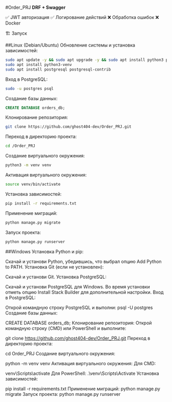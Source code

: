 #Order_PRJ
**DRF + Swagger**

✅ JWT авторизация
✅ Логирование действий
❌ Обработка ошибок
❌ Docker

🏗️ Запуск

##Linux (Debian/Ubuntu)
Обновление системы и установка зависимостей:

```bash
sudo apt update -y && sudo apt upgrade -y && sudo apt install python3 python3-pip
sudo apt install python3-venv
sudo apt install postgresql postgresql-contrib
```
Вход в PostgreSQL:

```bash
sudo -u postgres psql
```
Создание базы данных:

```SQL
CREATE DATABASE orders_db;
```
Клонирование репозитория:

```bash
git clone https://github.com/ghost404-dev/Order_PRJ.git
```
Переход в директорию проекта:

```bash
cd /Order_PRJ
```
Создание виртуального окружения:

```bash
python3 -m venv venv
```
Активация виртуального окружения:

```bash
source venv/bin/activate
```
Установка зависимостей:
```bash
pip install -r requirements.txt
```
Применение миграций:

```bash
python manage.py migrate
```
Запуск проекта:

```bash
python manage.py runserver
```

##Windows
Установка Python и pip:

Скачай и установи Python, убедившись, что выбрал опцию Add Python to PATH.
Установка Git (если не установлен):

Скачай и установи Git.
Установка PostgreSQL:

Скачай и установи PostgreSQL для Windows.
Во время установки отметь опцию Install Stack Builder для дополнительной настройки.
Вход в PostgreSQL:

Открой командную строку PostgreSQL и выполни:
psql -U postgres
Создание базы данных:

CREATE DATABASE orders_db;
Клонирование репозитория:
Открой командную строку (CMD) или PowerShell и выполните:

git clone https://github.com/ghost404-dev/Order_PRJ.git
Переход в директорию проекта:

cd Order_PRJ
Создание виртуального окружения:

python -m venv venv
Активация виртуального окружения: Для CMD:

venv\Scripts\activate Для PowerShell:
.\venv\Scripts\Activate
Установка зависимостей:

pip install -r requirements.txt
Применение миграций:
python manage.py migrate
Запуск проекта:
python manage.py runserver
